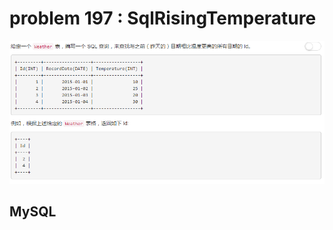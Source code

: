 
# problem 197 : SqlRisingTemperature

<img src="https://github.com/Peefy/PeefyLeetCode/blob/master/doc/197.SqlRisingTemperature/problem.png"/>

## MySQL

```mysql



```
